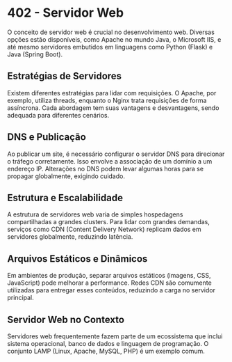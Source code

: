 # 402 - Servidor Web

O conceito de servidor web é crucial no desenvolvimento web. Diversas opções estão disponíveis, como Apache no mundo Java, o Microsoft IIS, e até mesmo servidores embutidos em linguagens como Python (Flask) e Java (Spring Boot).

## Estratégias de Servidores

Existem diferentes estratégias para lidar com requisições. O Apache, por exemplo, utiliza threads, enquanto o Nginx trata requisições de forma assíncrona. Cada abordagem tem suas vantagens e desvantagens, sendo adequada para diferentes cenários.

## DNS e Publicação

Ao publicar um site, é necessário configurar o servidor DNS para direcionar o tráfego corretamente. Isso envolve a associação de um domínio a um endereço IP. Alterações no DNS podem levar algumas horas para se propagar globalmente, exigindo cuidado.

## Estrutura e Escalabilidade

A estrutura de servidores web varia de simples hospedagens compartilhadas a grandes clusters. Para lidar com grandes demandas, serviços como CDN (Content Delivery Network) replicam dados em servidores globalmente, reduzindo latência.

## Arquivos Estáticos e Dinâmicos

Em ambientes de produção, separar arquivos estáticos (imagens, CSS, JavaScript) pode melhorar a performance. Redes CDN são comumente utilizadas para entregar esses conteúdos, reduzindo a carga no servidor principal.

## Servidor Web no Contexto

Servidores web frequentemente fazem parte de um ecossistema que inclui sistema operacional, banco de dados e linguagem de programação. O conjunto LAMP (Linux, Apache, MySQL, PHP) é um exemplo comum.
